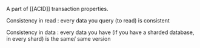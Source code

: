 A part of [[ACID]] transaction properties. 

Consistency in read : every data you query (to read) is consistent

Consistency in data : every data you have (if you have a sharded database, in every shard) is the same/ same version


